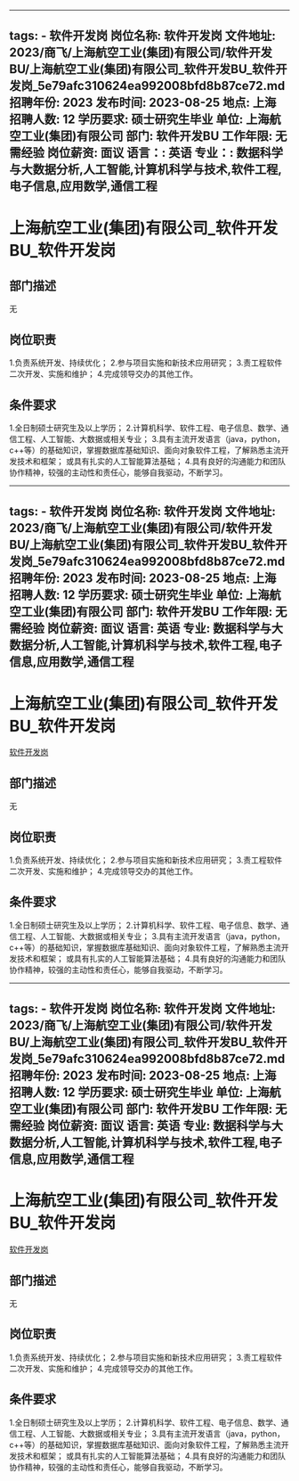 
---
tags:
    - 软件开发岗
岗位名称: 软件开发岗
文件地址: 2023/商飞/上海航空工业(集团)有限公司/软件开发BU/上海航空工业(集团)有限公司_软件开发BU_软件开发岗_5e79afc310624ea992008bfd8b87ce72.md
招聘年份: 2023
发布时间: 2023-08-25
地点: 上海
招聘人数: 12
学历要求: 硕士研究生毕业
单位: 上海航空工业(集团)有限公司
部门: 软件开发BU
工作年限: 无需经验
岗位薪资: 面议
语言：: 英语
专业：: 数据科学与大数据分析,人工智能,计算机科学与技术,软件工程,电子信息,应用数学,通信工程
---

# 上海航空工业(集团)有限公司_软件开发BU_软件开发岗

## 部门描述

无

## 岗位职责

1.负责系统开发、持续优化；
 2.参与项目实施和新技术应用研究；
 3.责工程软件二次开发、实施和维护；
 4.完成领导交办的其他工作。

 ## 条件要求

1.全日制硕士研究生及以上学历；
 2.计算机科学、软件工程、电子信息、数学、通信工程、人工智能、大数据或相关专业；
 3.具有主流开发语言（java，python，c++等）的基础知识，掌握数据库基础知识、面向对象软件工程，了解熟悉主流开发技术和框架；
或具有扎实的人工智能算法基础；
 4.具有良好的沟通能力和团队协作精神，较强的主动性和责任心，能够自我驱动，不断学习。

---
tags:
    - 软件开发岗
岗位名称: 软件开发岗
文件地址: 2023/商飞/上海航空工业(集团)有限公司/软件开发BU/上海航空工业(集团)有限公司_软件开发BU_软件开发岗_5e79afc310624ea992008bfd8b87ce72.md
招聘年份: 2023
发布时间: 2023-08-25
地点: 上海
招聘人数: 12
学历要求: 硕士研究生毕业
单位: 上海航空工业(集团)有限公司
部门: 软件开发BU
工作年限: 无需经验
岗位薪资: 面议
语言: 英语
专业: 数据科学与大数据分析,人工智能,计算机科学与技术,软件工程,电子信息,应用数学,通信工程
---

# 上海航空工业(集团)有限公司_软件开发BU_软件开发岗

[软件开发岗](http://zhaopin.comac.cc/zp/ct/out/position/positionDetail?planid=5e79afc310624ea992008bfd8b87ce72)

## 部门描述

无

## 岗位职责

1.负责系统开发、持续优化；
 2.参与项目实施和新技术应用研究；
 3.责工程软件二次开发、实施和维护；
 4.完成领导交办的其他工作。

 ## 条件要求

1.全日制硕士研究生及以上学历；
 2.计算机科学、软件工程、电子信息、数学、通信工程、人工智能、大数据或相关专业；
 3.具有主流开发语言（java，python，c++等）的基础知识，掌握数据库基础知识、面向对象软件工程，了解熟悉主流开发技术和框架；
或具有扎实的人工智能算法基础；
 4.具有良好的沟通能力和团队协作精神，较强的主动性和责任心，能够自我驱动，不断学习。

---
tags:
    - 软件开发岗
岗位名称: 软件开发岗
文件地址: 2023/商飞/上海航空工业(集团)有限公司/软件开发BU/上海航空工业(集团)有限公司_软件开发BU_软件开发岗_5e79afc310624ea992008bfd8b87ce72.md
招聘年份: 2023
发布时间: 2023-08-25
地点: 上海
招聘人数: 12
学历要求: 硕士研究生毕业
单位: 上海航空工业(集团)有限公司
部门: 软件开发BU
工作年限: 无需经验
岗位薪资: 面议
语言: 英语
专业: 数据科学与大数据分析,人工智能,计算机科学与技术,软件工程,电子信息,应用数学,通信工程
---

# 上海航空工业(集团)有限公司_软件开发BU_软件开发岗

[软件开发岗](http://zhaopin.comac.cc/zp/ct/out/position/positionDetail?planid=5e79afc310624ea992008bfd8b87ce72)


## 部门描述

无

## 岗位职责

1.负责系统开发、持续优化；
 2.参与项目实施和新技术应用研究；
 3.责工程软件二次开发、实施和维护；
 4.完成领导交办的其他工作。

 ## 条件要求

1.全日制硕士研究生及以上学历；
 2.计算机科学、软件工程、电子信息、数学、通信工程、人工智能、大数据或相关专业；
 3.具有主流开发语言（java，python，c++等）的基础知识，掌握数据库基础知识、面向对象软件工程，了解熟悉主流开发技术和框架；
或具有扎实的人工智能算法基础；
 4.具有良好的沟通能力和团队协作精神，较强的主动性和责任心，能够自我驱动，不断学习。
